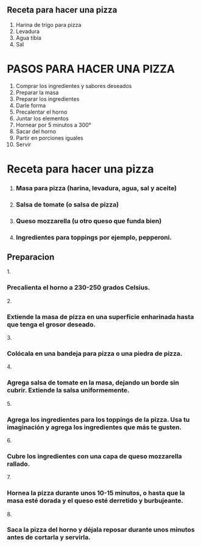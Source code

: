 ## Receta para hacer una pizza

1. Harina de trigo para pizza
2. Levadura
3. Agua tibia
4. Sal
# PASOS PARA HACER UNA PIZZA

1. Comprar los ingredientes y sabores deseados
2. Preparar la masa
3. Preparar los ingredientes
4. Darle forma
5. Precalentar el horno
6. Juntar los elementos
7. Hornear por 5 minutos a 300°
8. Sacar del horno
9. Partir en porciones iguales
10. Servir

## <h1> Receta para hacer una pizza </h1>
1. <h3> Masa para pizza (harina, levadura, agua, sal y aceite)</h3>
2. <h3> Salsa de tomate (o salsa de pizza)</h3>
3. <h3> Queso mozzarella (u otro queso que funda bien)</h3>
4. <h3> Ingredientes para toppings por ejemplo, pepperoni.</h3>
  <h2> Preparacion </h2>
1. <h3> Precalienta el horno a 230-250 grados Celsius.</h3>
2. <h3> Extiende la masa de pizza en una superficie enharinada hasta que tenga el grosor deseado.</h3>
3. <h3> Colócala en una bandeja para pizza o una piedra de pizza.</h3>
4. <h3> Agrega salsa de tomate en la masa, dejando un borde sin cubrir. Extiende la salsa  uniformemente.</h3>
5. <h3> Agrega los ingredientes para los toppings de la pizza. Usa tu imaginación y agrega los ingredientes que más te gusten.</h3>
6. <h3> Cubre los ingredientes con una capa de queso mozzarella rallado.</h3>
7. <h3> Hornea la pizza durante unos 10-15 minutos, o hasta que la masa esté dorada y el queso esté derretido y burbujeante. </h3>
8. <h3> Saca la pizza del horno y déjala reposar durante unos minutos antes de cortarla y servirla. </h3>